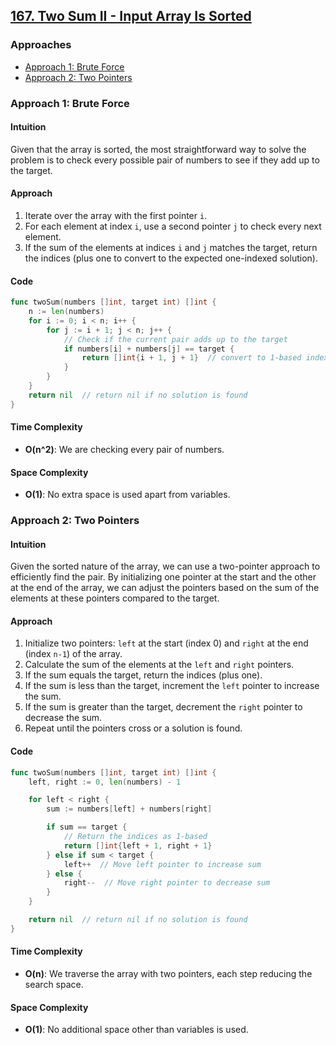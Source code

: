 ## [167. Two Sum II - Input Array Is Sorted](https://leetcode.com/problems/two-sum-ii-input-array-is-sorted/)

### Approaches
- [Approach 1: Brute Force](#approach-1-brute-force)
- [Approach 2: Two Pointers](#approach-2-two-pointers)

### Approach 1: Brute Force

#### Intuition

Given that the array is sorted, the most straightforward way to solve the problem is to check every possible pair of numbers to see if they add up to the target.

#### Approach

1. Iterate over the array with the first pointer `i`.
2. For each element at index `i`, use a second pointer `j` to check every next element.
3. If the sum of the elements at indices `i` and `j` matches the target, return the indices (plus one to convert to the expected one-indexed solution).

#### Code

```go
func twoSum(numbers []int, target int) []int {
    n := len(numbers)
    for i := 0; i < n; i++ {
        for j := i + 1; j < n; j++ {
            // Check if the current pair adds up to the target
            if numbers[i] + numbers[j] == target {
                return []int{i + 1, j + 1}  // convert to 1-based index
            }
        }
    }
    return nil  // return nil if no solution is found
}
```

#### Time Complexity
- **O(n^2)**: We are checking every pair of numbers.

#### Space Complexity
- **O(1)**: No extra space is used apart from variables.

### Approach 2: Two Pointers

#### Intuition

Given the sorted nature of the array, we can use a two-pointer approach to efficiently find the pair. By initializing one pointer at the start and the other at the end of the array, we can adjust the pointers based on the sum of the elements at these pointers compared to the target.

#### Approach

1. Initialize two pointers: `left` at the start (index 0) and `right` at the end (index `n-1`) of the array.
2. Calculate the sum of the elements at the `left` and `right` pointers.
3. If the sum equals the target, return the indices (plus one).
4. If the sum is less than the target, increment the `left` pointer to increase the sum.
5. If the sum is greater than the target, decrement the `right` pointer to decrease the sum.
6. Repeat until the pointers cross or a solution is found.

#### Code

```go
func twoSum(numbers []int, target int) []int {
    left, right := 0, len(numbers) - 1

    for left < right {
        sum := numbers[left] + numbers[right]

        if sum == target {
            // Return the indices as 1-based
            return []int{left + 1, right + 1}
        } else if sum < target {
            left++  // Move left pointer to increase sum
        } else {
            right--  // Move right pointer to decrease sum
        }
    }

    return nil  // return nil if no solution is found
}
```

#### Time Complexity
- **O(n)**: We traverse the array with two pointers, each step reducing the search space.

#### Space Complexity
- **O(1)**: No additional space other than variables is used.

